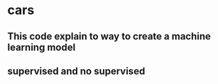 # cars
## This code explain to way to create a machine learning model
## supervised and no supervised